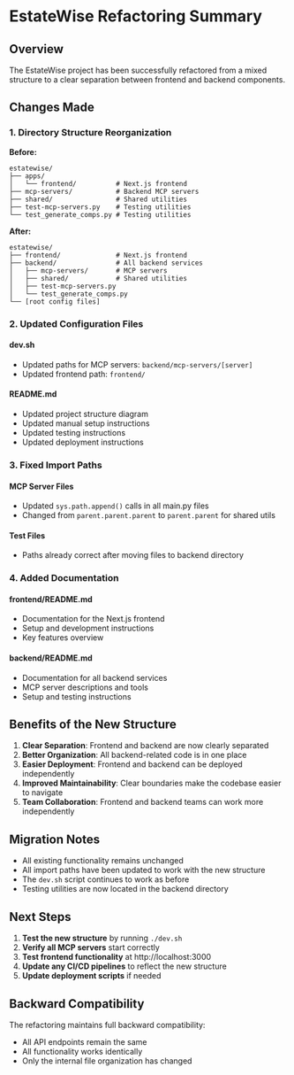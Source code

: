 # EstateWise Refactoring Summary

## Overview

The EstateWise project has been successfully refactored from a mixed structure to a clear separation between frontend and backend components.

## Changes Made

### 1. Directory Structure Reorganization

**Before:**
```
estatewise/
├── apps/
│   └── frontend/          # Next.js frontend
├── mcp-servers/           # Backend MCP servers
├── shared/                # Shared utilities
├── test-mcp-servers.py    # Testing utilities
└── test_generate_comps.py # Testing utilities
```

**After:**
```
estatewise/
├── frontend/              # Next.js frontend
├── backend/               # All backend services
│   ├── mcp-servers/       # MCP servers
│   ├── shared/            # Shared utilities
│   ├── test-mcp-servers.py
│   └── test_generate_comps.py
└── [root config files]
```

### 2. Updated Configuration Files

#### dev.sh
- Updated paths for MCP servers: `backend/mcp-servers/[server]`
- Updated frontend path: `frontend/`

#### README.md
- Updated project structure diagram
- Updated manual setup instructions
- Updated testing instructions
- Updated deployment instructions

### 3. Fixed Import Paths

#### MCP Server Files
- Updated `sys.path.append()` calls in all main.py files
- Changed from `parent.parent.parent` to `parent.parent` for shared utils

#### Test Files
- Paths already correct after moving files to backend directory

### 4. Added Documentation

#### frontend/README.md
- Documentation for the Next.js frontend
- Setup and development instructions
- Key features overview

#### backend/README.md
- Documentation for all backend services
- MCP server descriptions and tools
- Setup and testing instructions

## Benefits of the New Structure

1. **Clear Separation**: Frontend and backend are now clearly separated
2. **Better Organization**: All backend-related code is in one place
3. **Easier Deployment**: Frontend and backend can be deployed independently
4. **Improved Maintainability**: Clear boundaries make the codebase easier to navigate
5. **Team Collaboration**: Frontend and backend teams can work more independently

## Migration Notes

- All existing functionality remains unchanged
- All import paths have been updated to work with the new structure
- The `dev.sh` script continues to work as before
- Testing utilities are now located in the backend directory

## Next Steps

1. **Test the new structure** by running `./dev.sh`
2. **Verify all MCP servers** start correctly
3. **Test frontend functionality** at http://localhost:3000
4. **Update any CI/CD pipelines** to reflect the new structure
5. **Update deployment scripts** if needed

## Backward Compatibility

The refactoring maintains full backward compatibility:
- All API endpoints remain the same
- All functionality works identically
- Only the internal file organization has changed 
